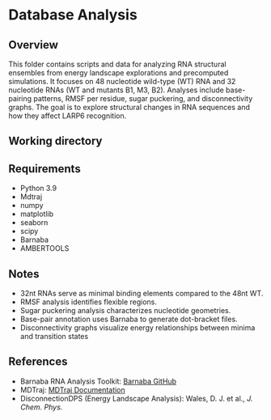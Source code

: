 # Database Analysis

## Overview 
This folder contains scripts and data for analyzing RNA structural ensembles from energy landscape explorations and precomputed simulations. It focuses on 48 nucleotide wild-type (WT) RNA and 32 nucleotide RNAs (WT and mutants B1, M3, B2). Analyses include base-pairing patterns, RMSF per residue, sugar puckering, and disconnectivity graphs. The goal is to explore structural changes in RNA sequences and how they affect LARP6 recognition.

## Working directory 

## Requirements
- Python 3.9
- Mdtraj
- numpy
- matplotlib
- seaborn
- scipy
- Barnaba
- AMBERTOOLS

## Notes 

- 32nt RNAs serve as minimal binding elements compared to the 48nt WT.
- RMSF analysis identifies flexible regions.
- Sugar puckering analysis characterizes nucleotide geometries.
- Base-pair annotation uses Barnaba to generate dot-bracket files.
- Disconnectivity graphs visualize energy relationships between minima and transition states

## References 
- Barnaba RNA Analysis Toolkit: [Barnaba GitHub](https://github.com/srnas/barnaba)  
- MDTraj: [MDTraj Documentation](https://www.mdtraj.org/)  
- DisconnectionDPS (Energy Landscape Analysis): Wales, D. J. et al., *J. Chem. Phys.*

